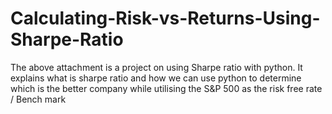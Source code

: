 # Calculating-Risk-vs-Returns-Using-Sharpe-Ratio

The above attachment is a project on using Sharpe ratio with python. It explains what is sharpe ratio and how we can use python to determine which is the better company while utilising the S&P 500 as the risk free rate / Bench mark
